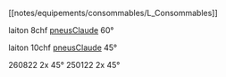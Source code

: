 [[notes/equipements/consommables/L_Consommables]]

laiton 8chf [pneusClaude](notes/equipements/vehicules/pneusClaude.md) 60°

laiton 10chf [pneusClaude](notes/equipements/vehicules/pneusClaude.md) 45°

260822 2x 45°
250122 2x 45°

